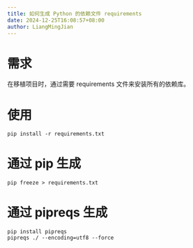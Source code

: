 ```yaml
---
title: 如何生成 Python 的依赖文件 requirements
date: 2024-12-25T16:08:57+08:00
author: LiangMingJian
---
```


# 需求

在移植项目时，通过需要 requirements 文件来安装所有的依赖库。

# 使用

```
pip install -r requirements.txt
```

# 通过 pip 生成

```
pip freeze > requirements.txt
```

# 通过 pipreqs 生成

```
pip install pipreqs
pipreqs ./ --encoding=utf8 --force
```
